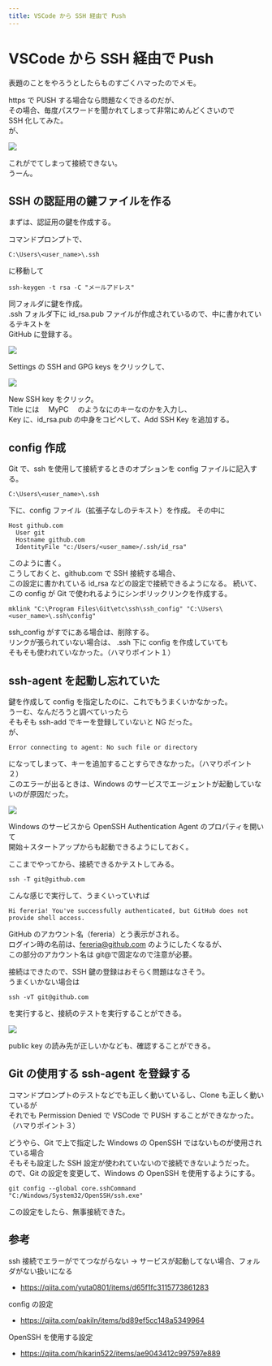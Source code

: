 ```yaml
---
title: VSCode から SSH 経由で Push
---
```

# VSCode から SSH 経由で Push

表題のことをやろうとしたらものすごくハマったのでメモ。

https で PUSH する場合なら問題なくできるのだが、  
その場合、毎度パスワードを聞かれてしまって非常にめんどくさいので  
SSH 化してみた。  
が、

![](https://gyazo.com/327888c5a66c9cdf29d875b371999765.png)

これがでてしまって接続できない。  
うーん。

## SSH の認証用の鍵ファイルを作る

まずは、認証用の鍵を作成する。

コマンドプロンプトで、

```
C:\Users\<user_name>\.ssh
```

に移動して

```
ssh-keygen -t rsa -C "メールアドレス"
```

同フォルダに鍵を作成。  
.ssh フォルダ下に id_rsa.pub ファイルが作成されているので、中に書かれているテキストを  
GitHub に登録する。

![](https://gyazo.com/3707c47a264fdd849b627be403a40843.png)

Settings の SSH and GPG keys をクリックして、

![](https://gyazo.com/d610917d2c3a01fac42e790af97b97a7.png)

New SSH key をクリック。  
Title には　 MyPC 　のようなにのキーなのかを入力し、  
Key に、id_rsa.pub の中身をコピペして、Add SSH Key を追加する。

## config 作成

Git で、ssh を使用して接続するときのオプションを config ファイルに記入する。

```
C:\Users\<user_name>\.ssh
```

下に、config ファイル（拡張子なしのテキスト）を作成。
その中に

```
Host github.com
  User git
  Hostname github.com
  IdentityFile "c:/Users/<user_name>/.ssh/id_rsa"
```

このように書く。  
こうしておくと、github.com で SSH 接続する場合、  
この設定に書かれている id_rsa などの設定で接続できるようになる。
続いて、この config が Git で使われるようにシンボリックリンクを作成する。

```
mklink "C:\Program Files\Git\etc\ssh\ssh_config" "C:\Users\<user_name>\.ssh\config"
```

ssh_config がすでにある場合は、削除する。  
リンクが張られていない場合は、 .ssh 下に config を作成していても  
そもそも使われていなかった。（ハマりポイント１）

## ssh-agent を起動し忘れていた

鍵を作成して config を指定したのに、これでもうまくいかなかった。  
うーむ、なんだろうと調べていったら  
そもそも ssh-add でキーを登録していないと NG だった。  
が、

```
Error connecting to agent: No such file or directory
```

になってしまって、キーを追加することすらできなかった。（ハマりポイント２）  
このエラーが出るときは、Windows のサービスでエージェントが起動していないのが原因だった。

![](https://gyazo.com/d2bfa27ea8e6c065adbc2df15f74e820.png)

Windows のサービスから OpenSSH Authentication Agent のプロパティを開いて  
開始＋スタートアップからも起動できるようにしておく。

ここまでやってから、接続できるかテストしてみる。

```
ssh -T git@github.com
```

こんな感じで実行して、うまくいっていれば

```
Hi fereria! You've successfully authenticated, but GitHub does not provide shell access.
```

GitHub のアカウント名（fereria）とう表示がされる。  
ログイン時の名前は、fereria@github.com のようにしたくなるが、  
この部分のアカウント名は git@で固定なので注意が必要。

接続はできたので、SSH 鍵の登録はおそらく問題はなさそう。  
うまくいかない場合は

```
ssh -vT git@github.com
```

を実行すると、接続のテストを実行することができる。

![](https://gyazo.com/904444b478e9960f94afecc151f1cbb2.png)

public key の読み先が正しいかなども、確認することができる。

## Git の使用する ssh-agent を登録する

コマンドプロンプトのテストなどでも正しく動いているし、Clone も正しく動いているが  
それでも Permission Denied で VSCode で PUSH することができなかった。（ハマりポイント３）

どうやら、Git で上で指定した Windows の OpenSSH ではないものが使用されている場合  
そもそも設定した SSH 設定が使われていないので接続できないようだった。  
ので、Git の設定を変更して、Windows の OpenSSH を使用するようにする。

```
git config --global core.sshCommand "C:/Windows/System32/OpenSSH/ssh.exe"
```

この設定をしたら、無事接続できた。

## 参考

ssh 接続でエラーがでてつながらない -> サービスが起動してない場合、フォルダがない扱いになる

- https://qiita.com/yuta0801/items/d65f1fc3115773861283

config の設定

- https://qiita.com/pakiln/items/bd89ef5cc148a5349964

OpenSSH を使用する設定

- https://qiita.com/hikarin522/items/ae9043412c997597e889
